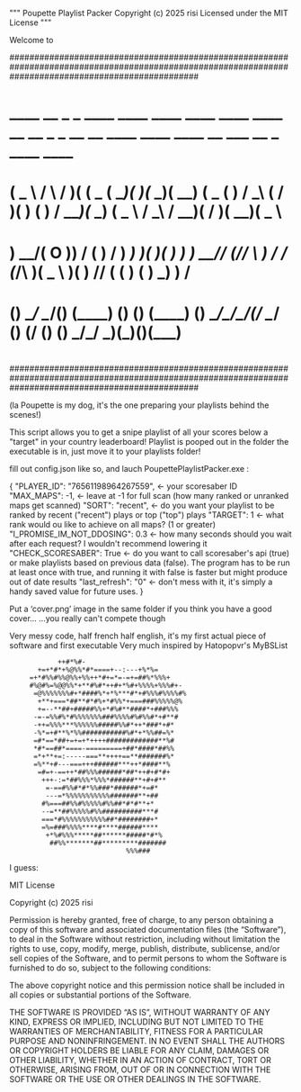 """
Poupette Playlist Packer
Copyright (c) 2025 risi
Licensed under the MIT License
"""

Welcome to

######################################################################################################################################################
#   ____   __   _  _  ____  ____  ____  ____  ____        ____  __     __   _  _  __     __   ____  ____        ____   __    ___  __ _  ____  ____   #
#  (  _ \ /  \ / )( \(  _ \(  __)(_  _)(_  _)(  __)      (  _ \(  )   / _\ ( \/ )(  )   (  ) / ___)(_  _)      (  _ \ / _\  / __)(  / )(  __)(  _ \  #
#   ) __/(  O )) \/ ( ) __/ ) _)   )(    )(   ) _)        ) __// (_/\/    \ )  / / (_/\  )(  \___ \  )(         ) __//    \( (__  )  (  ) _)  )   /  #
#  (__)   \__/ \____/(__)  (____) (__)  (__) (____)      (__)  \____/\_/\_/(__/  \____/ (__) (____/ (__)       (__)  \_/\_/ \___)(__\_)(____)(__\_)  #
#                                                                                                                                                    #
######################################################################################################################################################

(la Poupette is my dog, it's the one preparing your playlists behind the scenes!)

This script allows you to get a snipe playlist of all your scores below a "target" in your country leaderboard!
Playlist is pooped out in the folder the executable is in, just move it to your playlists folder!

fill out config.json like so, and lauch PoupettePlaylistPacker.exe :

{
  "PLAYER_ID": "76561198964267559",         <- your scoresaber ID
  "MAX_MAPS": -1,                           <- leave at -1 for full scan (how many ranked or unranked maps get scanned)
  "SORT": "recent",                         <- do you want your playlist to be ranked by recent ("recent") plays or top ("top") plays
  "TARGET": 1                               <- what rank would ou like to achieve on all maps? (1 or greater)
  "I_PROMISE_IM_NOT_DDOSING": 0.3           <- how many seconds should you wait after each request? I wouldn't recommend lowering it
  "CHECK_SCORESABER": True                  <- do you want to call scoresaber's api (true) or make playlists based on previous data (false). The program has to be run at least once with true, and running it with false is faster but might produce out of date results
  "last_refresh": "0"                       <- don't mess with it, it's simply a handy saved value for future uses.
}

Put a ‘cover.png’ image in the same folder if you think you have a good cover...
...you really can't compete though


Very messy code, half french half english, it's my first actual piece of software and first executable
Very much inspired by Hatopopvr's MyBSList

                ++#*%#-                                  
           +=+*#*+%@%%*#*====+--:---+%*%=                
         =+*#%%#%%@%%+%%++*#+=*=-=+=##%*%%%+             
         #%@#%=%@@%%*+**#%#*++#+*%#+%%%%+%%%#+-          
          =@%%%%%%%#+*####%*+*%***#*+#%%%#%%%%#%         
           +**+===*##**#*#%+*#%%*+===###%%%%%@%          
           +=--**##+#####%%+*#%#**####*+###%%%           
          -=-=%%#%*#%%%%%%%###%%%%#%#%%#*+#**#           
          -++=%%%***%%%%%%#####%%#*++*###*+#*            
          -%*=+#**%*%%###########%#*+*%%##=%*            
          =#*==*##+=+=+*++++#############**%#            
          *#*==##*====-=========+##*####*##%%            
          =*+**+=:-----===**++++==**#######%*            
          =%**+#---===+++######***++*####**%             
           =#=+-==++*##%%%######*##*++#+#*#+             
            +++-:=*##%%%*%%%*######**+#+#**              
             =-==#%%#*#*%%###*######*+=#*                
             ---=*%%%%%%%%%%%#######**+##                
            #%===##%%#%%%%%#%%##*#*#**+*                 
            --=**##%%%%%#%%##########***#                
            ===*#%%%%%%%%%%%##*########+*                
            =%=###%%%%****#****######****                
             +*%#%%%*****##******#####*#*%               
              ##%%*******##*********#######                
                                 %%%###      
                             
I guess:

MIT License

Copyright (c) 2025 risi

Permission is hereby granted, free of charge, to any person obtaining a copy
of this software and associated documentation files (the “Software”), to deal
in the Software without restriction, including without limitation the rights
to use, copy, modify, merge, publish, distribute, sublicense, and/or sell
copies of the Software, and to permit persons to whom the Software is
furnished to do so, subject to the following conditions:

The above copyright notice and this permission notice shall be included in all
copies or substantial portions of the Software.

THE SOFTWARE IS PROVIDED “AS IS”, WITHOUT WARRANTY OF ANY KIND, EXPRESS OR
IMPLIED, INCLUDING BUT NOT LIMITED TO THE WARRANTIES OF MERCHANTABILITY,
FITNESS FOR A PARTICULAR PURPOSE AND NONINFRINGEMENT. IN NO EVENT SHALL THE
AUTHORS OR COPYRIGHT HOLDERS BE LIABLE FOR ANY CLAIM, DAMAGES OR OTHER
LIABILITY, WHETHER IN AN ACTION OF CONTRACT, TORT OR OTHERWISE, ARISING FROM,
OUT OF OR IN CONNECTION WITH THE SOFTWARE OR THE USE OR OTHER DEALINGS IN THE
SOFTWARE.